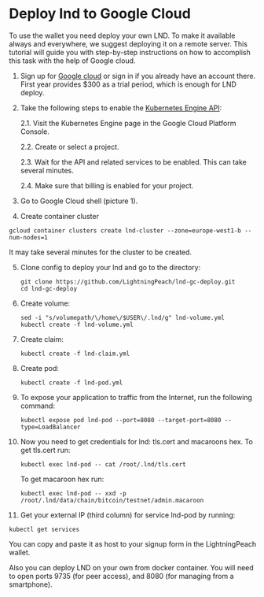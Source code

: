 # Deploy lnd to Google Cloud

To use the wallet you need deploy your own LND. 
To make it available always and everywhere, we suggest deploying it on a remote server. 
This tutorial will guide you with step-by-step instructions on how to accomplish 
this task with the help of Google cloud. 

1. Sign up for [Google cloud](https://cloud.google.com/) 
or sign in if you already have an account there. First year 
provides $300 as a trial period, which is enough for LND deploy.

2. Take the following steps to enable the 
[Kubernetes Engine API](https://console.cloud.google.com/projectselector/kubernetes?_ga=2.265124815.-1572463258.1537872403):

   2.1. Visit the Kubernetes Engine page in the Google Cloud Platform Console.

   2.2. Create or select a project.

   2.3. Wait for the API and related services to be enabled. This can take several minutes.

   2.4. Make sure that billing is enabled for your project.

3. Go to Google Cloud shell (picture 1).

4. Create container cluster 
```
gcloud container clusters create lnd-cluster --zone=europe-west1-b --num-nodes=1   
```
It may take several minutes for the cluster to be created.

5. Clone config to deploy your lnd and go to the directory:
   ```
   git clone https://github.com/LightningPeach/lnd-gc-deploy.git
   cd lnd-gc-deploy
   ```
   
5. Create volume:
   ```
   sed -i "s/volumepath/\/home\/$USER\/.lnd/g" lnd-volume.yml
   kubectl create -f lnd-volume.yml
   ```

6. Create claim:
   ```
   kubectl create -f lnd-claim.yml
   ```
   
7. Create pod:
   ```
   kubectl create -f lnd-pod.yml
   ```

8. To expose your application to traffic from the Internet, run the following command: 
   ```
   kubectl expose pod lnd-pod --port=8080 --target-port=8080 --type=LoadBalancer
   ```

9. Now you need to get credentials for lnd: tls.cert and macaroons hex. To get tls.cert run:
   ```
   kubectl exec lnd-pod -- cat /root/.lnd/tls.cert
   ```
   To get macaroon hex run:
   ```
   kubectl exec lnd-pod -- xxd -p /root/.lnd/data/chain/bitcoin/testnet/admin.macaroon
   ```
   
11. Get your external IP (third column) for service lnd-pod by running: 
   ```
   kubectl get services
   ```
   You can copy and paste it as host to your signup form in the LightningPeach wallet. 



Also you can deploy LND on your own from docker container. 
You will need to open ports 9735 (for peer access), 
and 8080 (for managing from a smartphone).
